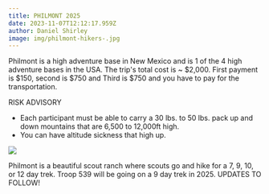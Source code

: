 ```yaml
---
title: PHILMONT 2025
date: 2023-11-07T12:12:17.959Z
author: Daniel Shirley
image: img/philmont-hikers-.jpg
---
```

<!--StartFragment-->

Philmont is a high adventure base in New Mexico and is 1 of the 4 high adventure bases in the USA. The trip's total cost is ~ $2,000. First payment is $150, second is $750 and Third is $750 and you have to pay for the transportation.

 RISK ADVISORY     

* Each participant must be able to carry a 30 lbs. to 50 lbs. pack up and down mountains that are 6,500 to 12,000ft high.
* You can have altitude sickness that high up.

<!--EndFragment-->

![](img/599753db89768.image.jpg)

Philmont is a beautiful scout ranch where scouts go and hike for a 7, 9, 10, or 12 day trek. Troop 539 will be going on a 9 day trek in 2025. UPDATES TO FOLLOW!